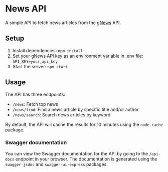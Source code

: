 # News API

A simple API to fetch news articles from the [gNews](https://gnews.io) API.

## Setup

1. Install dependencies: `npm install`
2. Set your gNews API key as an environment variable in .env file: `API_KEY=your_api_key`
3. Start the server: `npm start`

## Usage

The API has three endpoints:

- `/news`: Fetch top news
- `/news/find`: Find a news article by specific title and/or author
- `/news/search`: Search news articles by keyword

By default, the API will cache the results for 10 minutes using the `node-cache` package. 

### Swagger documentation

You can view the Swagger documentation for the API by going to the `/api-docs` endpoint in your browser. The documentation is generated using the `swagger-jsdoc` and `swagger-ui-express` packages.